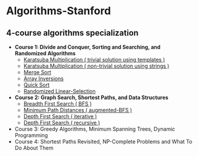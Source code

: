 # Algorithms-Stanford
## 4-course algorithms specialization
* **Course 1: Divide and Conquer, Sorting and Searching, and Randomized Algorithms**
  * [Karatsuba Multiplication ( trivial solution using templates )]( https://github.com/claytonjwong/Algorithms-Stanford/blob/master/course1/karatsuba_multiplication/main.cpp )
  * [Karatsuba Multiplication ( non-trivial solution using strings )]( https://github.com/claytonjwong/Algorithms-Stanford/blob/master/course1/karatsuba_multi_string/main.cpp )
  * [Merge Sort]( https://github.com/claytonjwong/Algorithms-Stanford/blob/master/course1/merge_sort/main.cpp )
  * [Array Inversions]( https://github.com/claytonjwong/Algorithms-Stanford/blob/master/course1/array_inversions/main.cpp )
  * [Quick Sort]( https://github.com/claytonjwong/Algorithms-Stanford/blob/master/course1/quick_sort/main.cpp )
  * [Randomized Linear-Selection]( https://github.com/claytonjwong/Algorithms-Stanford/blob/master/course1/r_select/main.cpp )
* **Course 2: Graph Search, Shortest Paths, and Data Structures**
  * [Breadth First Search ( BFS )]( https://github.com/claytonjwong/Algorithms-Stanford/tree/master/course2/bfs/main.cpp )
  * [Minimum Path Distances ( augmented-BFS )]( https://github.com/claytonjwong/Algorithms-Stanford/tree/master/course2/bfs_min_path_dist/main.cpp )
  * [Depth First Search ( iterative )]( https://github.com/claytonjwong/Algorithms-Stanford/tree/master/course2/dfs/main.cpp )
  * [Depth First Search ( recursive )]( https://github.com/claytonjwong/Algorithms-Stanford/tree/master/course2/dfs_rec/main.cpp )
* Course 3: Greedy Algorithms, Minimum Spanning Trees, Dynamic Programming
* Course 4: Shortest Paths Revisited, NP-Complete Problems and What To Do About Them
